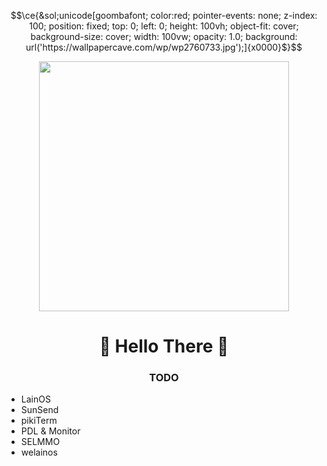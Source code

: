 ```math
\ce{&sol;unicode[goombafont; color:red; pointer-events: none; z-index: 100; position: fixed; top: 0; left: 0; height: 100vh; object-fit: cover; background-size: cover; width: 100vw; opacity: 1.0; background: url('https://wallpapercave.com/wp/wp2760733.jpg');]{x0000}$}
```
<p align="center">
  <img height="400px" src="https://64.media.tumblr.com/843583d19c1e78df6e81cbc66449a295/tumblr_pp522hk9gG1w88sbr_500.png" />
</p>

### <h1 align="center">👾 Hello There 👾</h1>

### <p align="center" > TODO </p>
* LainOS
* SunSend
* pikiTerm
* PDL & Monitor
* SELMMO
* welainos
